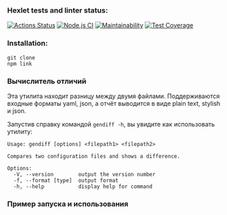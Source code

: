 ### Hexlet tests and linter status:

[![Actions Status](https://github.com/VBuzorina/frontend-project-46/actions/workflows/hexlet-check.yml/badge.svg)](https://github.com/VBuzorina/frontend-project-46/actions)
[![Node.js CI](https://github.com/VBuzorina/frontend-project-46/actions/workflows/node.js.yml/badge.svg)](https://github.com/VBuzorina/frontend-project-46/actions/workflows/node.js.yml)
[![Maintainability](https://api.codeclimate.com/v1/badges/a891952fb87055802f6e/maintainability)](https://codeclimate.com/github/VBuzorina/frontend-project-46/maintainability)
[![Test Coverage](https://api.codeclimate.com/v1/badges/a891952fb87055802f6e/test_coverage)](https://codeclimate.com/github/VBuzorina/frontend-project-46/test_coverage)

### Installation:
```  
git clone  
npm link  
```

### Вычислитель отличий
Эта утилита находит разницу между двумя файлами. Поддерживаются входные форматы yaml, json, а отчёт выводится в виде plain text, stylish и json.

Запустив справку командой `gendiff -h`, вы увидите как использовать утилиту:

```
Usage: gendiff [options] <filepath1> <filepath2>

Compares two configuration files and shows a difference.

Options:
  -V, --version        output the version number
  -f, --format [type]  output format
  -h, --help           display help for command
```

### Пример запуска и использования
